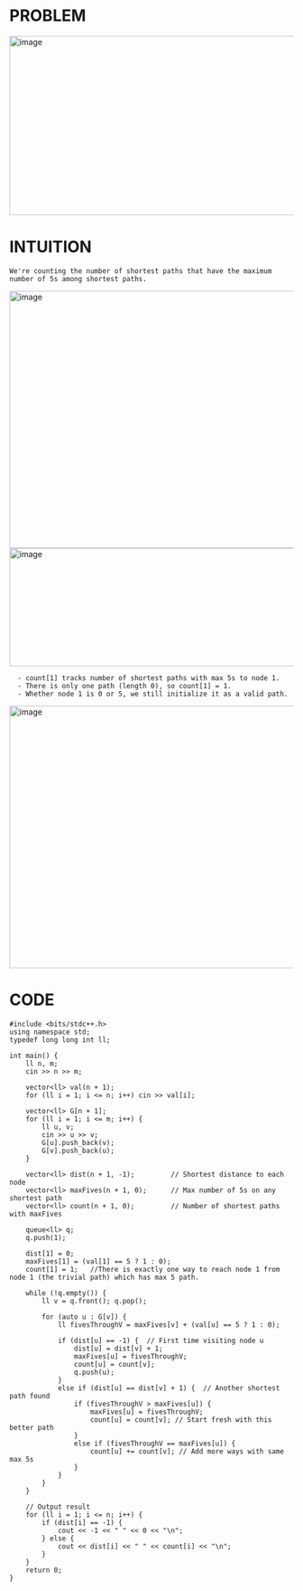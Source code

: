 # PROBLEM
<img width="895" height="317" alt="image" src="https://github.com/user-attachments/assets/800e0ed0-857c-4397-85b5-6bd86ba9fa2a" />

# INTUITION
```
We're counting the number of shortest paths that have the maximum number of 5s among shortest paths.
```
<img width="739" height="455" alt="image" src="https://github.com/user-attachments/assets/343bcee9-36a1-49e0-b686-85229e8f6572" />
<img width="879" height="209" alt="image" src="https://github.com/user-attachments/assets/f43d8d61-8921-4d6c-b579-6bac578f1bb4" />

```
  - count[1] tracks number of shortest paths with max 5s to node 1.
  - There is only one path (length 0), so count[1] = 1.
  - Whether node 1 is 0 or 5, we still initialize it as a valid path.
```

<img width="924" height="464" alt="image" src="https://github.com/user-attachments/assets/c95a048e-69f0-4c7f-a223-19fbd68e1907" />



# CODE
```
#include <bits/stdc++.h>
using namespace std;
typedef long long int ll;

int main() {
    ll n, m;
    cin >> n >> m;

    vector<ll> val(n + 1);
    for (ll i = 1; i <= n; i++) cin >> val[i];

    vector<ll> G[n + 1];
    for (ll i = 1; i <= m; i++) {
        ll u, v;
        cin >> u >> v;
        G[u].push_back(v);
        G[v].push_back(u);
    }

    vector<ll> dist(n + 1, -1);         // Shortest distance to each node
    vector<ll> maxFives(n + 1, 0);      // Max number of 5s on any shortest path
    vector<ll> count(n + 1, 0);         // Number of shortest paths with maxFives

    queue<ll> q;
    q.push(1);

    dist[1] = 0;
    maxFives[1] = (val[1] == 5 ? 1 : 0);
    count[1] = 1;   //There is exactly one way to reach node 1 from node 1 (the trivial path) which has max 5 path.

    while (!q.empty()) {
        ll v = q.front(); q.pop();

        for (auto u : G[v]) {
            ll fivesThroughV = maxFives[v] + (val[u] == 5 ? 1 : 0);

            if (dist[u] == -1) {  // First time visiting node u
                dist[u] = dist[v] + 1;
                maxFives[u] = fivesThroughV;
                count[u] = count[v];
                q.push(u);
            }
            else if (dist[u] == dist[v] + 1) {  // Another shortest path found
                if (fivesThroughV > maxFives[u]) {
                    maxFives[u] = fivesThroughV;
                    count[u] = count[v]; // Start fresh with this better path
                } 
                else if (fivesThroughV == maxFives[u]) {
                    count[u] += count[v]; // Add more ways with same max 5s
                }
            }
        }
    }

    // Output result
    for (ll i = 1; i <= n; i++) {
        if (dist[i] == -1) {
            cout << -1 << " " << 0 << "\n";
        } else {
            cout << dist[i] << " " << count[i] << "\n";
        }
    }
    return 0;
}

```
